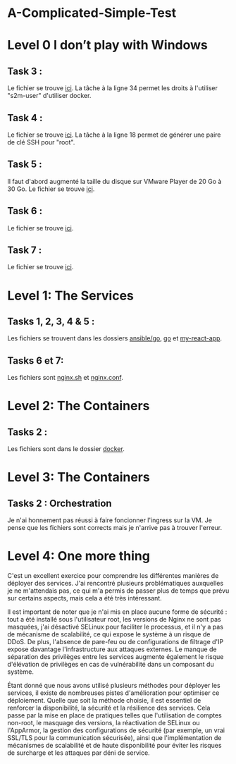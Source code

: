 # A-Complicated-Simple-Test

# Level 0 I don’t play with Windows

## Task 3 :

Le fichier se trouve [ici](ansible/install_docker.yml). La tâche à la ligne 34 permet les droits à l'utiliser "s2m-user" d'utiliser docker.

## Task 4 :

Le fichier se trouve [ici](ansible/root_ssh.yml). La tâche à la ligne 18 permet de générer une paire de clé SSH pour "root".

## Task 5 :

Il faut d'abord augmenté la taille du disque sur VMware Player de 20 Go à 30 Go. Le fichier se trouve [ici](bash/extend_disk.sh).

## Task 6 :

Le fichier se trouve [ici](ansible/custom_var.yml).

## Task 7 :

Le fichier se trouve [ici](ansible/install_postgre.yml).

# Level 1: The Services

## Tasks 1, 2, 3, 4 & 5 :

Les fichiers se trouvent dans les dossiers [ansible/go](ansible/go), [go](go) et [my-react-app](my-react-app).

## Tasks 6 et 7:

Les fichiers sont [nginx.sh](bash/nginx.sh) et [nginx.conf](nginx.conf).

# Level 2: The Containers

## Tasks 2 :

Les fichiers sont dans le dossier [docker](docker).

# Level 3: The Containers

## Tasks 2 : Orchestration 

Je n'ai honnement pas réussi à faire foncionner l'ingress sur la VM. Je pense que les fichiers sont corrects mais je n'arrive pas à trouver l'erreur.

# Level 4: One more thing

C'est un excellent exercice pour comprendre les différentes manières de déployer des services. J'ai rencontré plusieurs problématiques auxquelles je ne m'attendais pas, ce qui m'a permis de passer plus de temps que prévu sur certains aspects, mais cela a été très intéressant.

Il est important de noter que je n'ai mis en place aucune forme de sécurité : tout a été installé sous l'utilisateur root, les versions de Nginx ne sont pas masquées, j'ai désactivé SELinux pour faciliter le processus, et il n'y a pas de mécanisme de scalabilité, ce qui expose le système à un risque de DDoS. De plus, l'absence de pare-feu ou de configurations de filtrage d'IP expose davantage l'infrastructure aux attaques externes. Le manque de séparation des privilèges entre les services augmente également le risque d'élévation de privilèges en cas de vulnérabilité dans un composant du système.

Étant donné que nous avons utilisé plusieurs méthodes pour déployer les services, il existe de nombreuses pistes d'amélioration pour optimiser ce déploiement. Quelle que soit la méthode choisie, il est essentiel de renforcer la disponibilité, la sécurité et la résilience des services. Cela passe par la mise en place de pratiques telles que l'utilisation de comptes non-root, le masquage des versions, la réactivation de SELinux ou l'AppArmor, la gestion des configurations de sécurité (par exemple, un vrai SSL/TLS pour la communication sécurisée), ainsi que l'implémentation de mécanismes de scalabilité et de haute disponibilité pour éviter les risques de surcharge et les attaques par déni de service.
